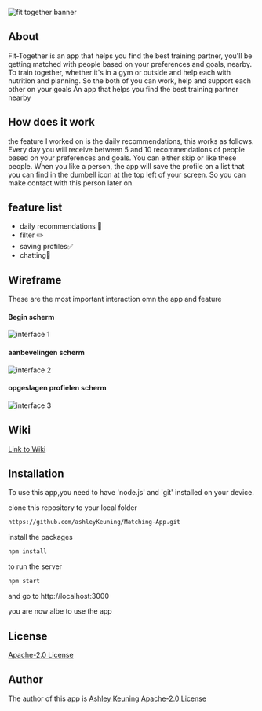 ![fit together banner](https://github.com/ashleyKeuning/Matching-App/blob/main/Images%20voor%20Wiki/Banner.png)


  ## About
  Fit-Together is an app that helps you find the best training partner, you'll be getting matched with people based on your preferences and goals, nearby. 
  To train together, whether it's in a gym or outside and help each with nutrition and planning. So the both of you can work, help and support each other on your goals
  An app that helps you find the best training partner nearby


  ## How does it work
  the feature I worked on is the daily recommendations, this works as follows.
  Every day you will receive between 5 and 10 recommendations of people based on your preferences and goals. You can either skip or like these people.
  When you like a person, the app will save the profile on a list that you can find in the dumbell icon at the top left of your screen. 
  So you can make contact with this person later on.

 ## feature list 

 - daily recommendations :memo:
 - filter ✏️
 - saving profiles:white_check_mark:
 - chatting:speech_balloon:


  ## Wireframe
 These are the most important interaction omn the app and feature


 #### Begin scherm
 ![interface 1](https://github.com/ashleyKeuning/Matching-App/blob/main/Images%20voor%20Wiki/interface%201.png)


 #### aanbevelingen scherm
 ![interface 2](https://github.com/ashleyKeuning/Matching-App/blob/main/Images%20voor%20Wiki/interface%202.png)

 #### opgeslagen profielen scherm
 ![interface 3](https://github.com/ashleyKeuning/Matching-App/blob/main/Images%20voor%20Wiki/interface%203.png)
 
  ## Wiki 
  [Link to Wiki](https://github.com/ashleyKeuning/Matching-App/wiki)

## Installation

  To use this app,you need to have 'node.js' and 'git' installed on your device.

  clone this repository to your local folder

  ```bash
  https://github.com/ashleyKeuning/Matching-App.git 
  ```

  install the packages
  ```bash
  npm install 
  ```

  to run the server
  ```bash
  npm start 
  ```

  and go to http://localhost:3000

  you are now albe to use the app 

  ## License

  [Apache-2.0 License](https://github.com/ashleyKeuning/Matching-App/blob/main/LICENSE) 

  ## Author

  The author of this app is [Ashley Keuning](https://github.com/ashleyKeuning) 
 [Apache-2.0 License](https://github.com/ashleyKeuning/Matching-App/blob/main/LICENSE) 

